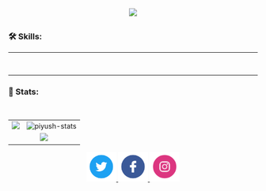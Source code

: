 <!-- <img src="piyush-final.gif" width=100%> -->

<!-- <img src="my_banner.png" alt="count"/> -->

<!-- <p align="left"> <img src="https://komarev.com/ghpvc/?username=baoanh177&label=Profile%20views&color=blueviolet&style=flat" alt="count" />
<img src="https://wakatime.com/badge/user/a78a30d8-e481-4ee3-884f-8a6d3abba700.svg" /> 
</p>-->

<h1 align="center">
  <a href="https://git.io/typing-svg">
    <img src="https://readme-typing-svg.herokuapp.com/?lines=Hi,+There!+👋;I'm+Bao+Anh...;Frontend+Developer...;ReactJS,+NextJS...&center=true&size=30">
  </a>
</h1>

<!-- <h3 align="center">A Software Engineer from India, currently working as a Software Developer @Mable.ai with proficiency in Golang, Typescript and Cloud technologies.</h3> -->

<!-- ### Support my work
[Buy Me a Coffee](https://www.buymeacoffee.com/zephyrus21)
[![ko-fi](https://ko-fi.com/img/githubbutton_sm.svg)](https://ko-fi.com/Y8Y63ONS5) -->

### 🛠️ Skills:
<table width=100%>
  <tr width=100%>
    <td align=center width="100">
      <img src="https://skillicons.dev/icons?i=html" alt="" />
    </td>
    <td align=center width="100">
      <img src="https://skillicons.dev/icons?i=css" alt="" />
    </td>
    <td align=center width="100">
      <img src="https://skillicons.dev/icons?i=tailwind" alt="" />
    </td>
    <td align=center width="100">
      <img src="https://skillicons.dev/icons?i=sass" alt="" />
    </td>
    <td align=center width="100">
      <img src="https://skillicons.dev/icons?i=bootstrap" alt="" />
    </td>
    <td align=center width="100">
      <img src="https://skillicons.dev/icons?i=javascript" alt="" />
    </td>
    <td align=center width="100">
      <img src="https://skillicons.dev/icons?i=ts" alt="" />
    </td>
    <td align=center width="100">
      <img src="https://skillicons.dev/icons?i=react" alt="" />
    </td>
    <td align=center width="100">
      <img src="https://skillicons.dev/icons?i=nextjs" alt="" />
    </td>
  </tr>
  <tr width=100%>
    <td align=center width="100">
      <img src="https://skillicons.dev/icons?i=redux" alt="" />
    </td>
    <td align=center width="100">
      <img src="https://skillicons.dev/icons?i=nodejs" alt="" />
    </td>
    <td align=center width="100">
      <img src="https://skillicons.dev/icons?i=express" alt="" />
    </td>
    <td align=center width="100">
      <img src="https://skillicons.dev/icons?i=sequelize" alt="" />
    </td>
    <td align=center width="100">
      <img src="https://skillicons.dev/icons?i=postgres" alt="" />
    </td>
    <td align=center width="100">
      <img src="https://skillicons.dev/icons?i=redis" alt="" />
    </td>
    <td align=center width="100">
      <img src="https://skillicons.dev/icons?i=postman" alt="" />
    </td>
    <td align=center width="100">
      <img src="https://skillicons.dev/icons?i=github" alt="" />
    </td>
    <td align=center width="100">
      <img src="https://skillicons.dev/icons?i=vscode" alt="" />
    </td>
  </tr>
</table>

<!-- ### 📝 Programming Languages:

[![](https://skillicons.dev/icons?i=javascript,ts,python)](#)
<br/>
<br/> -->

<!-- ### 🖼️ Frameworks and Tools:

[![](https://skillicons.dev/icons?i=sass,bootstrap,tailwind,redux,react,next,nodejs,express,sequelize,postman,git,github)](#)
<br/>
<br/> -->

<!-- ### 🛠️  DevOps Tools:

  [![](https://skillicons.dev/icons?i=git,docker,ubuntu,linux)](#)
<br/>
<br/> -->

<!-- ### 📚 Databases:

[![](https://skillicons.dev/icons?i=postgres,redis)](#)
<br/>
<br/> -->

<!-- ### 💻 IDE:

<img height="42px" align="left" src="https://icon.icepanel.io/Technology/svg/Visual-Studio-Code-%28VS-Code%29.svg" />
<br/>
<br/>
<br />
<br/> -->

  <!-- <p align="center">
    <img src="https://github-readme-stats.vercel.app/api/top-langs/?username=baoanh177&show_icons=true&theme=midnight-purple&title_color=2f80ed&text_color=fff&icon_color=2f80ed&layout=compact&border_color=2f80ed"/>
  </p> -->
  ### 📝 Stats: 
  <img src="https://wakatime.com/badge/user/ed88f1d0-5c2c-48d4-9e3c-6fc619f952b1.svg" alt=""/>
<table border=0 rules=none frame=void>
  <tr>
    <td align=center>
        <img src="https://github-readme-streak-stats.herokuapp.com/?user=baoanh177&theme=tokyonight&hide_border=true&exclude_days=Sun&date_format=M%20j%5B%2C%20Y%5D"/>
    </td>
    <td align=center>
        <img src="https://github-readme-stats.vercel.app/api?username=baoanh177&show_icons=true&theme=radical&title_color=2f80ed&text_color=fff&icon_color=2f80ed&custom_title=" alt="piyush-stats" />
    </td>
  </tr>
  <tr>
    <td align=center colspan="2">
        <!--   25/05/2024 -->
        <img src="https://github-readme-stats.vercel.app/api/wakatime?username=baoanh177&layout=compact&theme=midnight-purple&border_color=2f80ed&title_color=2f80ed&range=all_time&custom_title=25/05/2024%20-%20Present"/>
    </td>
  </tr>
</table>

<div>

</div>

<p align="center">
  <a href="https://twitter.com/iztoxyoxy">
    <img src="https://github.com/aritraroy/social-icons/blob/master/twitter-icon.png?raw=true" width="60">
  </a>
  <a href="https://www.facebook.com/profile.php?id=100088917412737">
    <img src="https://github.com/aritraroy/social-icons/blob/master/facebook-icon.png?raw=true" width="60">
  </a>
  <a href="https://www.instagram.com/baoah_2704/">
    <img src="https://github.com/aritraroy/social-icons/blob/master/instagram-icon.png?raw=true" width="60">
  </a>
</p>

<!-- <br/>
<p align="center">
  <img src="gh-1.gif" width=20%>
  <img src="gh-4.png" width=20%>
  <img src="gh-2.gif" width=20%>
</p>

<img src="footer.svg"> -->
